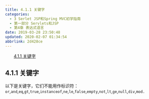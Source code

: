 ```yaml
---
title: 4.1.1 关键字
categories: 
  - 3 Serlet JSP和Spring MVC初学指南
  - 第一部分 Servlets和JSP
  - 第4章 表达式语言
date: 2019-03-28 23:50:48
updated: 2020-02-07 01:34:54
abbrlink: 2d428ce
---
```

<div id='my_toc'><a href="/JavaReadingNotes/2d428ce/#4-1-1-关键字" class="header_2">4.1.1 关键字</a>&nbsp;<br></div>
<style>.header_1{margin-left: 1em;}.header_2{margin-left: 2em;}.header_3{margin-left: 3em;}.header_4{margin-left: 4em;}.header_5{margin-left: 5em;}.header_6{margin-left: 6em;}</style>
<!--more-->
<script>if (navigator.platform.search('arm')==-1){document.getElementById('my_toc').style.display = 'none';}var e,p = document.getElementsByTagName('p');while (p.length>0) {e = p[0];e.parentElement.removeChild(e);}</script>

<!--end-->
## 4.1.1 关键字 ##
以下是关键字，它们不能用作标识符：
`or`,`and`,`eq`,`gt`,`true`,`instanceof`,`ne`,`le`,`false`,`empty`,`not`,`lt`,`ge`,`null`,`div`,`mod.`

